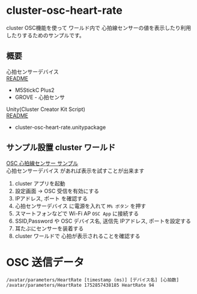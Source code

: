# cluster-osc-heart-rate
cluster OSC機能を使って ワールド内で 心拍線センサーの値を表示したり利用したりするためのサンプルです。


## 概要
心拍センサーデバイス  
[README](./M5StickC/osc-heart-rate/README.md)
- M5StickC Plus2 
- GROVE - 心拍センサ  

Unity(Cluster Creator Kit Script)  
[README](./Unity/README.md)
- cluster-osc-heart-rate.unitypackage  

## サンプル設置 cluster ワールド
[OSC 心拍線センサー サンプル](https://cluster.mu/w/1f5c2d7d-23d3-45f3-b7c3-3f770c4ca261)  
心拍センサーデバイス があれば表示を試すことが出来ます  
1. cluster アプリを起動
2. 設定画面 -> OSC 受信を有効にする
3. IPアドレス, ポート を確認する
4. 心拍センサーデバイス に電源を入れて `M% ボタン` を押す
5. スマートフォンなどで Wi-Fi AP `OSC App` に接続する
6. SSID,Password や OSC デバイス名, 送信先 IPアドレス, ポートを設定する
7. 耳たぶにセンサーを装着する
8. cluster ワールドで 心拍が表示されることを確認する


# OSC 送信データ

```
/avatar/parameters/HeartRate [timestamp (ms)] [デバイス名] [心拍数]
/avatar/parameters/HeartRate 1752857438185 HeartRate 94
```
